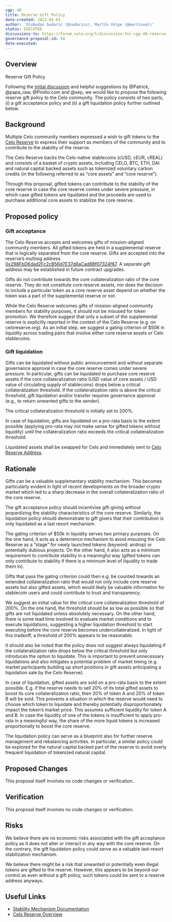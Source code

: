 ```yaml
---
cgp: 48
title: Reserve Gift Policy
date-created: 2022-02-01
author: 'Slobodan Sudaric (@sudarics), Martín Volpe (@martinvol)'
status: EXECUTED
discussions-to: https://forum.celo.org/t/discussion-for-cgp-48-reserve-gift-policy/2771
governance-proposal-id: 54
date-executed:
---
```


## Overview

Reserve Gift Policy

Following the [initial discussion](https://forum.celo.org/t/reserve-gift-policy/1190) and helpful suggestions by @Patrick, @papa_raw, @Pinitio.com and @sep, we would like to propose the following reserve gift policy to the Celo community. The policy consists of two parts, (i) a gift acceptance policy and (ii) a gift liquidation policy further outlined below.

## Background 

Multiple Celo community members expressed a wish to gift tokens to the [Celo Reserve](https://celoreserve.org/) to express their support as members of the community and to contribute to the stability of the reserve. 

The Celo Reserve backs the Celo-native stablecoins (cUSD, cEUR, cREAL) and consists of a basket of crypto assets, including CELO, BTC, ETH, DAI and natural capital backed assets such as tokenized voluntary carbon credits (in the following referred to as “core assets” and “core reserve”).

Through this proposal, gifted tokens can contribute to the stability of the core reserve in case the core reserve comes under severe pressure, in which case gifted tokens are liquidated and the proceeds are used to purchase additional core assets to stabilize the core reserve.

## Proposed policy

### Gift acceptance

The Celo Reserve accepts and welcomes gifts of mission-aligned community members. All gifted tokens are held in a supplemental reserve that is logically separated from the core reserve. Gifts are accepted into the reserve’s multisig address [0x298FbD6dad2Fc2cB56d7E37d8aCad8Bf07324f67](https://explorer.celo.org/address/0x298FbD6dad2Fc2cB56d7E37d8aCad8Bf07324f67/transactions). A separate gift address may be established in future contract upgrades.

Gifts do not contribute towards the core collateralization ratio of the core reserve. They do not constitute core reserve assets, nor does the decision to include a particular token as a core reserve asset depend on whether the token was a part of the supplemental reserve or not.

While the Celo Reserve welcomes gifts of mission-aligned community members for stability purposes, it should not be misused for token promotion. We therefore suggest that only a subset of the supplemental reserve is explicitly reported in the context of the Celo Reserve (e.g. on celoreserve.org). As an initial step, we suggest a gating criterion of $50K in liquidity across trading pairs that involve either core reserve assets or Celo stablecoins.


### Gift liquidation

Gifts can be liquidated without public announcement and without separate governance approval in case the core reserve comes under severe pressure. In particular, gifts can be liquidated to purchase core reserve assets if the core collateralization ratio (USD value of core assets / USD value of circulating supply of stablecoins) drops below a critical collateralization threshold. If the collateralization ratio is above the critical threshold, gift liquidation and/or transfer requires governance approval (e.g., to return unwanted gifts to the sender).

The critical collateralization threshold is initially set to 200%.

In case of liquidation, gifts are liquidated on a pro-rata basis to the extent possible (applying pro-rata may not make sense for gifted tokens without liquidity) until the collateralization ratio exceeds the critical collateralization threshold.

Liquidated assets shall be swapped for Celo and immediately sent to [Celo Reserve Address](https://explorer.celo.org/address/0x9380fA34Fd9e4Fd14c06305fd7B6199089eD4eb9/transactions).


## Rationale

Gifts can be a valuable supplementary stability mechanism. This becomes particularly evident in light of recent developments on the broader crypto market which led to a sharp decrease in the overall collateralization ratio of the core reserve.

The gift acceptance policy should incentivise gift-giving without jeopardizing the stability characteristics of the core reserve. Similarly, the liquidation policy should demonstrate to gift givers that their contribution is only liquidated as a last resort mechanism.

The gating criterion of $50k in liquidity serves two primary purposes. On the one hand, it acts as a deterrence mechanism to avoid misusing the Celo Reserve as a “stage” for newly launched tokens (keyword: airdrop) or potentially dubious projects. On the other hand, it also acts as a minimum requirement to contribute stability in a meaningful way (gifted tokens can only contribute to stability if there is a minimum level of liquidity to trade them in).

Gifts that pass the gating criterion could then e.g. be counted towards an extended collateralization ratio that would not only include core reserve assets but also gifted assets, which would likely be valuable information for stablecoin users and could contribute to trust and transparency. 

We suggest an initial value for the critical core collateralization threshold of 200%. On the one hand, the threshold should be as low as possible so that gifts are not liquidated unless absolutely necessary. On the other hand, there is some lead time involved to evaluate market conditions and to execute liquidations, suggesting a higher liquidation threshold to start executing before the core reserve becomes undercollateralized. In light of this tradeoff, a threshold of 200% appears to be reasonable.

It should also be noted that the policy does not suggest always liquidating if the collateralization ratio drops below the critical threshold but only introduces the option to liquidate. This is important to prevent unnecessary liquidations and also mitigates a potential problem of market timing (e.g. market participants building up short positions in gift assets anticipating a liquidation sale by the Celo Reserve).

In case of liquidation, gifted assets are sold on a pro-rata basis to the extent possible. E.g. if the reserve needs to sell 20% of its total gifted assets to boost its core collateralization ratio, then 20% of token A and 20% of token B will be sold. This prevents a situation in which the reserve would need to choose which token to liquidate and thereby potentially disproportionately impact the token’s market price. This assumes sufficient liquidity for token A and B. In case the liquidity of one of the tokens is insufficient to apply pro-rata in a meaningful way, the share of the more liquid tokens is increased proportionally to boost the core reserve.

The liquidation policy can serve as a blueprint also for further reserve management and rebalancing activities. In particular, a similar policy could be explored for the natural capital backed part of the reserve to avoid overly frequent liquidation of tokenized natural capital.


## Proposed Changes

This proposal itself involves no code changes or verification.

## Verification

This proposal itself involves no code changes or verification.

## Risks

We believe there are no economic risks associated with the gift acceptance policy as it does not alter or interact in any way with the core reserve. On the contrary, the gift liquidation policy could serve as a valuable last-resort stabilization mechanism.

We believe there might be a risk that unwanted or potentially even illegal tokens are gifted to the reserve. However, this appears to be beyond our control as even without a gift policy, such tokens could be sent to a reserve address anyways.


## Useful Links

* [Stability Mechanism Documentation](https://docs.celo.org/celo-codebase/protocol/stability)
* [Celo Reserve Overview](https://celoreserve.org/)
